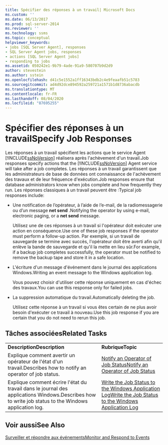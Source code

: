 ```yaml
---
title: Spécifier des réponses à un travail| Microsoft Docs
ms.custom: ''
ms.date: 06/13/2017
ms.prod: sql-server-2014
ms.reviewer: ''
ms.technology: ssms
ms.topic: conceptual
helpviewer_keywords:
- jobs [SQL Server Agent], responses
- SQL Server Agent jobs, responses
- actions [SQL Server Agent jobs]
- responding to jobs
ms.assetid: 050242e1-9b79-4ade-91a9-580707b9d2d9
author: stevestein
ms.author: sstein
ms.openlocfilehash: d41c5e1552a1ff16343bdb2c4e9feaafb51c5783
ms.sourcegitcommit: ad4d92dce894592a259721a1571b1d8736abacdb
ms.translationtype: MT
ms.contentlocale: fr-FR
ms.lasthandoff: 08/04/2020
ms.locfileid: "87695255"
---
```

# <a name="specify-job-responses"></a><span data-ttu-id="85d2d-102">Spécifier des réponses à un travail</span><span class="sxs-lookup"><span data-stu-id="85d2d-102">Specify Job Responses</span></span>
  <span data-ttu-id="85d2d-103">Les réponses à un travail spécifient les actions que le service Agent [!INCLUDE[ssNoVersion](../../includes/ssnoversion-md.md)] réalisera après l'achèvement d'un travail.</span><span class="sxs-lookup"><span data-stu-id="85d2d-103">Job responses specify actions that the [!INCLUDE[ssNoVersion](../../includes/ssnoversion-md.md)] Agent service will take after a job completes.</span></span> <span data-ttu-id="85d2d-104">Les réponses à un travail garantissent que les administrateurs de base de données ont connaissance de l'achèvement des travaux et de leur fréquence d'exécution.</span><span class="sxs-lookup"><span data-stu-id="85d2d-104">Job responses ensure that database administrators know when jobs complete and how frequently they run.</span></span> <span data-ttu-id="85d2d-105">Les réponses classiques à un travail peuvent être :</span><span class="sxs-lookup"><span data-stu-id="85d2d-105">Typical job responses include:</span></span>  
  
-   <span data-ttu-id="85d2d-106">Une notification de l’opérateur, à l’aide de l’e-mail, de la radiomessagerie ou d’un message **net send** .</span><span class="sxs-lookup"><span data-stu-id="85d2d-106">Notifying the operator by using e-mail, electronic paging, or a **net send** message.</span></span>  
  
     <span data-ttu-id="85d2d-107">Utilisez une de ces réponses à un travail si l'opérateur doit exécuter une action en conséquence.</span><span class="sxs-lookup"><span data-stu-id="85d2d-107">Use one of these job responses if the operator must perform a follow-up action.</span></span> <span data-ttu-id="85d2d-108">Par exemple, si un travail de sauvegarde se termine avec succès, l'opérateur doit être averti afin qu'il enlève la bande de sauvegarde et qu'il la mette en lieu sûr.</span><span class="sxs-lookup"><span data-stu-id="85d2d-108">For example, if a backup job completes successfully, the operator must be notified to remove the backup tape and store it in a safe location.</span></span>  
  
-   <span data-ttu-id="85d2d-109">L'écriture d'un message d'événement dans le journal des applications Windows.</span><span class="sxs-lookup"><span data-stu-id="85d2d-109">Writing an event message to the Windows application log.</span></span>  
  
     <span data-ttu-id="85d2d-110">Vous pouvez choisir d'utiliser cette réponse uniquement en cas d'échec des travaux.</span><span class="sxs-lookup"><span data-stu-id="85d2d-110">You can use this response only for failed jobs.</span></span>  
  
-   <span data-ttu-id="85d2d-111">La suppression automatique du travail.</span><span class="sxs-lookup"><span data-stu-id="85d2d-111">Automatically deleting the job.</span></span>  
  
     <span data-ttu-id="85d2d-112">Utilisez cette réponse à un travail si vous êtes certain de ne plus avoir besoin d'exécuter ce travail à nouveau.</span><span class="sxs-lookup"><span data-stu-id="85d2d-112">Use this job response if you are certain that you do not need to rerun this job.</span></span>  
  
## <a name="related-tasks"></a><span data-ttu-id="85d2d-113">Tâches associées</span><span class="sxs-lookup"><span data-stu-id="85d2d-113">Related Tasks</span></span>  
  
|||  
|-|-|  
|<span data-ttu-id="85d2d-114">**Description**</span><span class="sxs-lookup"><span data-stu-id="85d2d-114">**Description**</span></span>|<span data-ttu-id="85d2d-115">**Rubrique**</span><span class="sxs-lookup"><span data-stu-id="85d2d-115">**Topic**</span></span>|  
|<span data-ttu-id="85d2d-116">Explique comment avertir un opérateur de l'état d'un travail.</span><span class="sxs-lookup"><span data-stu-id="85d2d-116">Describes how to notify an operator of job status.</span></span>|[<span data-ttu-id="85d2d-117">Notify an Operator of Job Status</span><span class="sxs-lookup"><span data-stu-id="85d2d-117">Notify an Operator of Job Status</span></span>](notify-an-operator-of-job-status.md)|  
|<span data-ttu-id="85d2d-118">Explique comment écrire l'état du travail dans le journal des applications Windows.</span><span class="sxs-lookup"><span data-stu-id="85d2d-118">Describes how to write job status to the Windows application log.</span></span>|[<span data-ttu-id="85d2d-119">Write the Job Status to the Windows Application Log</span><span class="sxs-lookup"><span data-stu-id="85d2d-119">Write the Job Status to the Windows Application Log</span></span>](../../reporting-services/report-server/windows-application-log.md)|  
  
## <a name="see-also"></a><span data-ttu-id="85d2d-120">Voir aussi</span><span class="sxs-lookup"><span data-stu-id="85d2d-120">See Also</span></span>  
 [<span data-ttu-id="85d2d-121">Surveiller et répondre aux événements</span><span class="sxs-lookup"><span data-stu-id="85d2d-121">Monitor and Respond to Events</span></span>](monitor-and-respond-to-events.md)  
  
  
